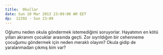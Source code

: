 ```yaml
---
title:  Okullar
date: Sun 10 Mar 2013 23:09:00 AM EET
dp:  12292 - Sun 23:09
---
```



Oğlumu neden okula göndermek istemediğimi soruyorlar. Hayatımın en
kötü yılları akranım çocuklar arasında geçti.  Zor sıyrıldığım
bir cehenneme çocuğumu göndermek için neden meraklı olayım?  Okula
gidip de yaralanmadan çıkmış kim var?  

